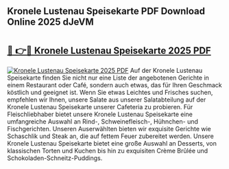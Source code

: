 ## Kronele Lustenau Speisekarte PDF Download Online 2025 dJeVM

# <h2><a href="http://gcdhz5.nevu.top/?p=Kronele+Lustenau+Speisekarte">🔗 👉🔴 Kronele Lustenau Speisekarte 2025 PDF</a></h2>

[![Kronele Lustenau Speisekarte 2025 PDF](https://i.imgur.com/dBaPXMq.png)](http://gcdhz5.nevu.top/?p=Kronele+Lustenau+Speisekarte)
Auf der Kronele Lustenau Speisekarte finden Sie nicht nur eine Liste der angebotenen Gerichte in einem Restaurant oder Café, sondern auch etwas, das für Ihren Geschmack köstlich und geeignet ist. Wenn Sie etwas Leichtes und Frisches suchen, empfehlen wir Ihnen, unsere Salate aus unserer Salatabteilung auf der Kronele Lustenau Speisekarte unserer Cafeteria zu probieren. Für Fleischliebhaber bietet unsere Kronele Lustenau Speisekarte eine umfangreiche Auswahl an Rind-, Schweinefleisch-, Hühnchen- und Fischgerichten. Unseren Auserwählten bieten wir exquisite Gerichte wie Schaschlik und Steak an, die auf fettem Feuer zubereitet werden. Unsere Kronele Lustenau Speisekarte bietet eine große Auswahl an Desserts, von klassischen Torten und Kuchen bis hin zu exquisiten Crème Brûlée und Schokoladen-Schneitz-Puddings.
